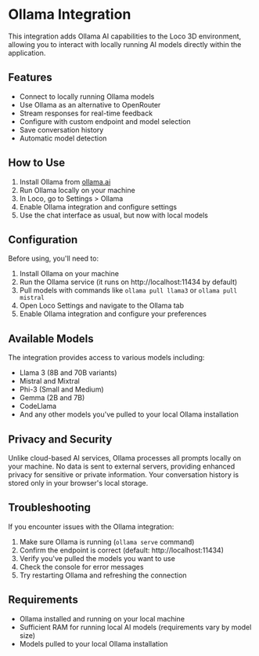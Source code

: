 # Ollama Integration

This integration adds Ollama AI capabilities to the Loco 3D environment, allowing you to interact with locally running AI models directly within the application.

## Features

- Connect to locally running Ollama models
- Use Ollama as an alternative to OpenRouter
- Stream responses for real-time feedback
- Configure with custom endpoint and model selection
- Save conversation history
- Automatic model detection

## How to Use

1. Install Ollama from [ollama.ai](https://ollama.ai)
2. Run Ollama locally on your machine
3. In Loco, go to Settings > Ollama
4. Enable Ollama integration and configure settings
5. Use the chat interface as usual, but now with local models

## Configuration

Before using, you'll need to:

1. Install Ollama on your machine
2. Run the Ollama service (it runs on http://localhost:11434 by default)
3. Pull models with commands like `ollama pull llama3` or `ollama pull mistral`
4. Open Loco Settings and navigate to the Ollama tab
5. Enable Ollama integration and configure your preferences

## Available Models

The integration provides access to various models including:

- Llama 3 (8B and 70B variants)
- Mistral and Mixtral
- Phi-3 (Small and Medium)
- Gemma (2B and 7B)
- CodeLlama
- And any other models you've pulled to your local Ollama installation

## Privacy and Security

Unlike cloud-based AI services, Ollama processes all prompts locally on your machine. No data is sent to external servers, providing enhanced privacy for sensitive or private information. Your conversation history is stored only in your browser's local storage.

## Troubleshooting

If you encounter issues with the Ollama integration:

1. Make sure Ollama is running (`ollama serve` command)
2. Confirm the endpoint is correct (default: http://localhost:11434)
3. Verify you've pulled the models you want to use
4. Check the console for error messages
5. Try restarting Ollama and refreshing the connection

## Requirements

- Ollama installed and running on your local machine
- Sufficient RAM for running local AI models (requirements vary by model size)
- Models pulled to your local Ollama installation 